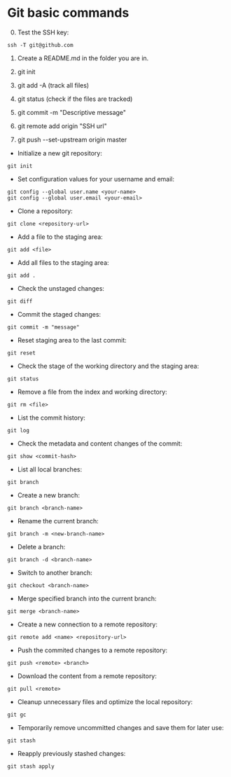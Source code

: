 # Git basic commands

0. Test the SSH key:

```shell
ssh -T git@github.com
```

1. Create a README.md in the folder you are in.

2. git init

3. git add -A (track all files)

4. git status (check if the files are tracked)

5. git commit -m "Descriptive message"

6. git remote add origin "SSH url"

7. git push --set-upstream origin master

- Initialize a new git repository:
```shell
git init
```

- Set configuration values for your username and email:
```shell
git config --global user.name <your-name>
git config --global user.email <your-email>
```

- Clone a repository:
```shell
git clone <repository-url>
```

- Add a file to the staging area:
```shell
git add <file>
```

- Add all files to the staging area:
```shell
git add .
```

- Check the unstaged changes:
```shell
git diff
```

- Commit the staged changes:
```shell
git commit -m "message"
```

- Reset staging area to the last commit:
```shell
git reset
```

- Check the stage of the working directory and the staging area:
```shell
git status
```

- Remove a file from the index and working directory:
```shell
git rm <file>
```

- List the commit history:
```shell
git log
```

- Check the metadata and content changes of the commit:
```shell
git show <commit-hash>
```

- List all local branches:
```shell
git branch
```

- Create a new branch:
```shell
git branch <branch-name>
```

- Rename the current branch:
```shell
git branch -m <new-branch-name>
```

- Delete a branch:
```shell
git branch -d <branch-name>
```

- Switch to another branch:
```shell
git checkout <branch-name>
```

- Merge specified branch into the current branch:
```shell
git merge <branch-name>
```

- Create a new connection to a remote repository:
```shell
git remote add <name> <repository-url>
```

- Push the commited changes to a remote repository:
```shell
git push <remote> <branch>
```

- Download the content from a remote repository:
```shell
git pull <remote>
```

- Cleanup unnecessary files and optimize the local repository:
```shell
git gc
```

- Temporarily remove uncommitted changes and save them for later use:
```shell
git stash
```

- Reapply previously stashed changes:
```shell
git stash apply
```

